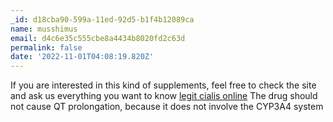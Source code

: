 ```yaml
---
_id: d18cba90-599a-11ed-92d5-b1f4b12089ca
name: musshimus
email: d4c6e35c555cbe8a4434b8020fd2c63d
permalink: false
date: '2022-11-01T04:08:19.820Z'
---
```

If you are interested in this kind of supplements, feel free to check the site and ask us everything you want to know <a href=https://bestcialis20mg.com/>legit cialis online</a> The drug should not cause QT prolongation, because it does not involve the CYP3A4 system
